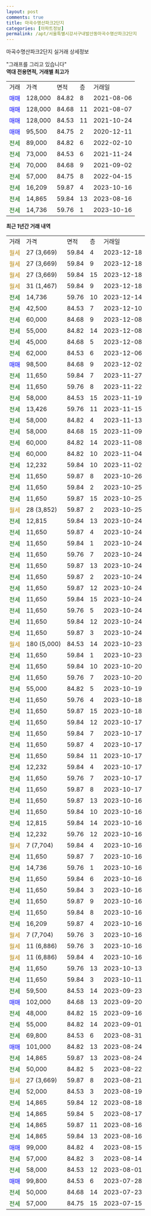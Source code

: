 ```yaml
---
layout: post
comments: true
title: 마곡수명산파크2단지
categories: [아파트정보]
permalink: /apt/서울특별시강서구내발산동마곡수명산파크2단지
---
```


마곡수명산파크2단지 실거래 상세정보

<script type="text/javascript">
  google.charts.load('current', {'packages':['line', 'corechart']});
  google.charts.setOnLoadCallback(drawChart);

  function drawChart() {
    var data = new google.visualization.DataTable();
    data.addColumn('date', '거래일');
    data.addColumn('number', "매매");
    data.addColumn('number', "전세");
    data.addColumn('number', "전매");

    data.addRows([[new Date(Date.parse("2023-12-18")), null, null, null], [new Date(Date.parse("2023-12-18")), null, null, null], [new Date(Date.parse("2023-12-18")), null, null, null], [new Date(Date.parse("2023-12-18")), null, null, null], [new Date(Date.parse("2023-12-14")), null, 14736, null], [new Date(Date.parse("2023-12-10")), null, 42500, null], [new Date(Date.parse("2023-12-08")), null, 60000, null], [new Date(Date.parse("2023-12-08")), null, 55000, null], [new Date(Date.parse("2023-12-08")), null, 45000, null], [new Date(Date.parse("2023-12-06")), null, 62000, null], [new Date(Date.parse("2023-12-02")), 98500, null, null], [new Date(Date.parse("2023-11-27")), null, 11650, null], [new Date(Date.parse("2023-11-22")), null, 11650, null], [new Date(Date.parse("2023-11-19")), null, 58000, null], [new Date(Date.parse("2023-11-15")), null, 13426, null], [new Date(Date.parse("2023-11-13")), null, 58000, null], [new Date(Date.parse("2023-11-09")), null, 58000, null], [new Date(Date.parse("2023-11-08")), null, 60000, null], [new Date(Date.parse("2023-11-04")), null, 60000, null], [new Date(Date.parse("2023-11-02")), null, 12232, null], [new Date(Date.parse("2023-10-26")), null, 11650, null], [new Date(Date.parse("2023-10-25")), null, 11650, null], [new Date(Date.parse("2023-10-25")), null, 11650, null], [new Date(Date.parse("2023-10-25")), null, null, null], [new Date(Date.parse("2023-10-24")), null, 12815, null], [new Date(Date.parse("2023-10-24")), null, 11650, null], [new Date(Date.parse("2023-10-24")), null, 11650, null], [new Date(Date.parse("2023-10-24")), null, 11650, null], [new Date(Date.parse("2023-10-24")), null, 11650, null], [new Date(Date.parse("2023-10-24")), null, 11650, null], [new Date(Date.parse("2023-10-24")), null, 11650, null], [new Date(Date.parse("2023-10-24")), null, 11650, null], [new Date(Date.parse("2023-10-24")), null, 11650, null], [new Date(Date.parse("2023-10-24")), null, 11650, null], [new Date(Date.parse("2023-10-24")), null, 11650, null], [new Date(Date.parse("2023-10-23")), null, null, null], [new Date(Date.parse("2023-10-23")), null, 11650, null], [new Date(Date.parse("2023-10-20")), null, 11650, null], [new Date(Date.parse("2023-10-20")), null, 11650, null], [new Date(Date.parse("2023-10-19")), null, 55000, null], [new Date(Date.parse("2023-10-18")), null, 11650, null], [new Date(Date.parse("2023-10-18")), null, 11650, null], [new Date(Date.parse("2023-10-17")), null, 11650, null], [new Date(Date.parse("2023-10-17")), null, 11650, null], [new Date(Date.parse("2023-10-17")), null, 11650, null], [new Date(Date.parse("2023-10-17")), null, 11650, null], [new Date(Date.parse("2023-10-17")), null, 12232, null], [new Date(Date.parse("2023-10-17")), null, 11650, null], [new Date(Date.parse("2023-10-17")), null, 11650, null], [new Date(Date.parse("2023-10-16")), null, 11650, null], [new Date(Date.parse("2023-10-16")), null, 11650, null], [new Date(Date.parse("2023-10-16")), null, 12815, null], [new Date(Date.parse("2023-10-16")), null, 12232, null], [new Date(Date.parse("2023-10-16")), null, null, null], [new Date(Date.parse("2023-10-16")), null, 11650, null], [new Date(Date.parse("2023-10-16")), null, 14736, null], [new Date(Date.parse("2023-10-16")), null, 11650, null], [new Date(Date.parse("2023-10-16")), null, 11650, null], [new Date(Date.parse("2023-10-16")), null, 11650, null], [new Date(Date.parse("2023-10-16")), null, 11650, null], [new Date(Date.parse("2023-10-16")), null, 16209, null], [new Date(Date.parse("2023-10-16")), null, null, null], [new Date(Date.parse("2023-10-16")), null, null, null], [new Date(Date.parse("2023-10-16")), null, null, null], [new Date(Date.parse("2023-10-13")), null, 11650, null], [new Date(Date.parse("2023-10-11")), null, 11650, null], [new Date(Date.parse("2023-09-23")), null, 59500, null], [new Date(Date.parse("2023-09-20")), 102000, null, null], [new Date(Date.parse("2023-09-16")), null, 48000, null], [new Date(Date.parse("2023-09-01")), null, 55000, null], [new Date(Date.parse("2023-08-31")), null, 69800, null], [new Date(Date.parse("2023-08-24")), 101000, null, null], [new Date(Date.parse("2023-08-24")), null, 14865, null], [new Date(Date.parse("2023-08-22")), null, 50000, null], [new Date(Date.parse("2023-08-21")), null, null, null], [new Date(Date.parse("2023-08-19")), null, 52000, null], [new Date(Date.parse("2023-08-18")), null, 14865, null], [new Date(Date.parse("2023-08-17")), null, 14865, null], [new Date(Date.parse("2023-08-16")), null, 14865, null], [new Date(Date.parse("2023-08-16")), null, 14865, null], [new Date(Date.parse("2023-08-15")), 99000, null, null], [new Date(Date.parse("2023-08-14")), null, 57000, null], [new Date(Date.parse("2023-08-01")), null, 58000, null], [new Date(Date.parse("2023-07-28")), 99800, null, null], [new Date(Date.parse("2023-07-23")), null, 50000, null], [new Date(Date.parse("2023-07-15")), null, 57000, null]]);

    var options = {
      hAxis: {
        format: 'yyyy/MM/dd'
      },    
      lineWidth: 0,
      pointsVisible: true,    
      title: '최근 1년간 유형별 실거래가 분포',
      legend: { position: 'bottom' }
    };

    var formatter = new google.visualization.NumberFormat({pattern:'###,###'} );
    formatter.format(data, 1);
    formatter.format(data, 2);
    
    setTimeout(function() {
        var chart = new google.visualization.LineChart(document.getElementById('columnchart_material'));
        chart.draw(data, (options));
        document.getElementById('loading').style.display = 'none';
    }, 200);
  }
</script>


<div id="loading" style="z-index:20; display: block; margin-left: 0px">"그래프를 그리고 있습니다"</div>
<div id="columnchart_material" style="width: 95%; margin-left: 0px; display: block"></div>
<!-- contents start -->
<b>역대 전용면적, 거래별 최고가</b>
<table class="sortable">
    <tr>
      <td>거래</td>
      <td>가격</td>
      <td>면적</td>
      <td>층</td>
      <td>거래일</td>
    </tr>
        <tr>
          <td><a style="color: blue">매매</a></td>
          <td>128,000</td>
          <td>84.82</td>
          <td>8</td>
          <td>2021-08-06</td>
        </tr>            <tr>
          <td><a style="color: blue">매매</a></td>
          <td>128,000</td>
          <td>84.68</td>
          <td>11</td>
          <td>2021-08-07</td>
        </tr>            <tr>
          <td><a style="color: blue">매매</a></td>
          <td>128,000</td>
          <td>84.53</td>
          <td>11</td>
          <td>2021-10-24</td>
        </tr>            <tr>
          <td><a style="color: blue">매매</a></td>
          <td>95,500</td>
          <td>84.75</td>
          <td>2</td>
          <td>2020-12-11</td>
        </tr>        
        <tr>
              <td><a style="color: darkgreen">전세</a></td>
              <td>89,000</td>
              <td>84.82</td>
              <td>6</td>
              <td>2022-02-10</td>
            </tr>            <tr>
              <td><a style="color: darkgreen">전세</a></td>
              <td>73,000</td>
              <td>84.53</td>
              <td>6</td>
              <td>2021-11-24</td>
            </tr>            <tr>
              <td><a style="color: darkgreen">전세</a></td>
              <td>70,000</td>
              <td>84.68</td>
              <td>9</td>
              <td>2021-09-02</td>
            </tr>            <tr>
              <td><a style="color: darkgreen">전세</a></td>
              <td>57,000</td>
              <td>84.75</td>
              <td>8</td>
              <td>2022-04-15</td>
            </tr>            <tr>
              <td><a style="color: darkgreen">전세</a></td>
              <td>16,209</td>
              <td>59.87</td>
              <td>4</td>
              <td>2023-10-16</td>
            </tr>            <tr>
              <td><a style="color: darkgreen">전세</a></td>
              <td>14,865</td>
              <td>59.84</td>
              <td>13</td>
              <td>2023-08-16</td>
            </tr>            <tr>
              <td><a style="color: darkgreen">전세</a></td>
              <td>14,736</td>
              <td>59.76</td>
              <td>1</td>
              <td>2023-10-16</td>
            </tr>        
    
</table>

<b>최근 1년간 거래 내역</b>

<table class="sortable">
    <tr>
      <td>거래</td>
      <td>가격</td>
      <td>면적</td>
      <td>층</td>
      <td>거래일</td>
    </tr>
    <tr>
      <td><a style="color: darkgoldenrod">월세</a></td>
      <td>27 (3,669)</td>
      <td>59.84</td>
      <td>4</td>
      <td>2023-12-18</td>
    </tr>          <tr>
      <td><a style="color: darkgoldenrod">월세</a></td>
      <td>27 (3,669)</td>
      <td>59.84</td>
      <td>9</td>
      <td>2023-12-18</td>
    </tr>          <tr>
      <td><a style="color: darkgoldenrod">월세</a></td>
      <td>27 (3,669)</td>
      <td>59.84</td>
      <td>15</td>
      <td>2023-12-18</td>
    </tr>          <tr>
      <td><a style="color: darkgoldenrod">월세</a></td>
      <td>31 (1,467)</td>
      <td>59.84</td>
      <td>9</td>
      <td>2023-12-18</td>
    </tr>          <tr>
      <td><a style="color: darkgreen">전세</a></td>
      <td>14,736</td>
      <td>59.76</td>
      <td>10</td>
      <td>2023-12-14</td>
    </tr>          <tr>
      <td><a style="color: darkgreen">전세</a></td>
      <td>42,500</td>
      <td>84.53</td>
      <td>7</td>
      <td>2023-12-10</td>
    </tr>          <tr>
      <td><a style="color: darkgreen">전세</a></td>
      <td>60,000</td>
      <td>84.68</td>
      <td>9</td>
      <td>2023-12-08</td>
    </tr>          <tr>
      <td><a style="color: darkgreen">전세</a></td>
      <td>55,000</td>
      <td>84.82</td>
      <td>14</td>
      <td>2023-12-08</td>
    </tr>          <tr>
      <td><a style="color: darkgreen">전세</a></td>
      <td>45,000</td>
      <td>84.68</td>
      <td>5</td>
      <td>2023-12-08</td>
    </tr>          <tr>
      <td><a style="color: darkgreen">전세</a></td>
      <td>62,000</td>
      <td>84.53</td>
      <td>6</td>
      <td>2023-12-06</td>
    </tr>          <tr>
      <td><a style="color: blue">매매</a></td>
      <td>98,500</td>
      <td>84.68</td>
      <td>9</td>
      <td>2023-12-02</td>
    </tr>          <tr>
      <td><a style="color: darkgreen">전세</a></td>
      <td>11,650</td>
      <td>59.84</td>
      <td>7</td>
      <td>2023-11-27</td>
    </tr>          <tr>
      <td><a style="color: darkgreen">전세</a></td>
      <td>11,650</td>
      <td>59.76</td>
      <td>8</td>
      <td>2023-11-22</td>
    </tr>          <tr>
      <td><a style="color: darkgreen">전세</a></td>
      <td>58,000</td>
      <td>84.53</td>
      <td>15</td>
      <td>2023-11-19</td>
    </tr>          <tr>
      <td><a style="color: darkgreen">전세</a></td>
      <td>13,426</td>
      <td>59.76</td>
      <td>11</td>
      <td>2023-11-15</td>
    </tr>          <tr>
      <td><a style="color: darkgreen">전세</a></td>
      <td>58,000</td>
      <td>84.82</td>
      <td>4</td>
      <td>2023-11-13</td>
    </tr>          <tr>
      <td><a style="color: darkgreen">전세</a></td>
      <td>58,000</td>
      <td>84.68</td>
      <td>15</td>
      <td>2023-11-09</td>
    </tr>          <tr>
      <td><a style="color: darkgreen">전세</a></td>
      <td>60,000</td>
      <td>84.82</td>
      <td>14</td>
      <td>2023-11-08</td>
    </tr>          <tr>
      <td><a style="color: darkgreen">전세</a></td>
      <td>60,000</td>
      <td>84.82</td>
      <td>10</td>
      <td>2023-11-04</td>
    </tr>          <tr>
      <td><a style="color: darkgreen">전세</a></td>
      <td>12,232</td>
      <td>59.84</td>
      <td>10</td>
      <td>2023-11-02</td>
    </tr>          <tr>
      <td><a style="color: darkgreen">전세</a></td>
      <td>11,650</td>
      <td>59.87</td>
      <td>8</td>
      <td>2023-10-26</td>
    </tr>          <tr>
      <td><a style="color: darkgreen">전세</a></td>
      <td>11,650</td>
      <td>59.84</td>
      <td>2</td>
      <td>2023-10-25</td>
    </tr>          <tr>
      <td><a style="color: darkgreen">전세</a></td>
      <td>11,650</td>
      <td>59.87</td>
      <td>15</td>
      <td>2023-10-25</td>
    </tr>          <tr>
      <td><a style="color: darkgoldenrod">월세</a></td>
      <td>28 (3,852)</td>
      <td>59.87</td>
      <td>2</td>
      <td>2023-10-25</td>
    </tr>          <tr>
      <td><a style="color: darkgreen">전세</a></td>
      <td>12,815</td>
      <td>59.84</td>
      <td>13</td>
      <td>2023-10-24</td>
    </tr>          <tr>
      <td><a style="color: darkgreen">전세</a></td>
      <td>11,650</td>
      <td>59.87</td>
      <td>4</td>
      <td>2023-10-24</td>
    </tr>          <tr>
      <td><a style="color: darkgreen">전세</a></td>
      <td>11,650</td>
      <td>59.84</td>
      <td>1</td>
      <td>2023-10-24</td>
    </tr>          <tr>
      <td><a style="color: darkgreen">전세</a></td>
      <td>11,650</td>
      <td>59.76</td>
      <td>7</td>
      <td>2023-10-24</td>
    </tr>          <tr>
      <td><a style="color: darkgreen">전세</a></td>
      <td>11,650</td>
      <td>59.87</td>
      <td>13</td>
      <td>2023-10-24</td>
    </tr>          <tr>
      <td><a style="color: darkgreen">전세</a></td>
      <td>11,650</td>
      <td>59.87</td>
      <td>2</td>
      <td>2023-10-24</td>
    </tr>          <tr>
      <td><a style="color: darkgreen">전세</a></td>
      <td>11,650</td>
      <td>59.87</td>
      <td>12</td>
      <td>2023-10-24</td>
    </tr>          <tr>
      <td><a style="color: darkgreen">전세</a></td>
      <td>11,650</td>
      <td>59.84</td>
      <td>15</td>
      <td>2023-10-24</td>
    </tr>          <tr>
      <td><a style="color: darkgreen">전세</a></td>
      <td>11,650</td>
      <td>59.76</td>
      <td>5</td>
      <td>2023-10-24</td>
    </tr>          <tr>
      <td><a style="color: darkgreen">전세</a></td>
      <td>11,650</td>
      <td>59.84</td>
      <td>12</td>
      <td>2023-10-24</td>
    </tr>          <tr>
      <td><a style="color: darkgreen">전세</a></td>
      <td>11,650</td>
      <td>59.87</td>
      <td>3</td>
      <td>2023-10-24</td>
    </tr>          <tr>
      <td><a style="color: darkgoldenrod">월세</a></td>
      <td>180 (5,000)</td>
      <td>84.53</td>
      <td>14</td>
      <td>2023-10-23</td>
    </tr>          <tr>
      <td><a style="color: darkgreen">전세</a></td>
      <td>11,650</td>
      <td>59.84</td>
      <td>1</td>
      <td>2023-10-23</td>
    </tr>          <tr>
      <td><a style="color: darkgreen">전세</a></td>
      <td>11,650</td>
      <td>59.84</td>
      <td>10</td>
      <td>2023-10-20</td>
    </tr>          <tr>
      <td><a style="color: darkgreen">전세</a></td>
      <td>11,650</td>
      <td>59.76</td>
      <td>7</td>
      <td>2023-10-20</td>
    </tr>          <tr>
      <td><a style="color: darkgreen">전세</a></td>
      <td>55,000</td>
      <td>84.82</td>
      <td>5</td>
      <td>2023-10-19</td>
    </tr>          <tr>
      <td><a style="color: darkgreen">전세</a></td>
      <td>11,650</td>
      <td>59.76</td>
      <td>4</td>
      <td>2023-10-18</td>
    </tr>          <tr>
      <td><a style="color: darkgreen">전세</a></td>
      <td>11,650</td>
      <td>59.87</td>
      <td>15</td>
      <td>2023-10-18</td>
    </tr>          <tr>
      <td><a style="color: darkgreen">전세</a></td>
      <td>11,650</td>
      <td>59.84</td>
      <td>12</td>
      <td>2023-10-17</td>
    </tr>          <tr>
      <td><a style="color: darkgreen">전세</a></td>
      <td>11,650</td>
      <td>59.84</td>
      <td>7</td>
      <td>2023-10-17</td>
    </tr>          <tr>
      <td><a style="color: darkgreen">전세</a></td>
      <td>11,650</td>
      <td>59.87</td>
      <td>4</td>
      <td>2023-10-17</td>
    </tr>          <tr>
      <td><a style="color: darkgreen">전세</a></td>
      <td>11,650</td>
      <td>59.84</td>
      <td>11</td>
      <td>2023-10-17</td>
    </tr>          <tr>
      <td><a style="color: darkgreen">전세</a></td>
      <td>12,232</td>
      <td>59.84</td>
      <td>4</td>
      <td>2023-10-17</td>
    </tr>          <tr>
      <td><a style="color: darkgreen">전세</a></td>
      <td>11,650</td>
      <td>59.76</td>
      <td>7</td>
      <td>2023-10-17</td>
    </tr>          <tr>
      <td><a style="color: darkgreen">전세</a></td>
      <td>11,650</td>
      <td>59.87</td>
      <td>8</td>
      <td>2023-10-17</td>
    </tr>          <tr>
      <td><a style="color: darkgreen">전세</a></td>
      <td>11,650</td>
      <td>59.87</td>
      <td>13</td>
      <td>2023-10-16</td>
    </tr>          <tr>
      <td><a style="color: darkgreen">전세</a></td>
      <td>11,650</td>
      <td>59.84</td>
      <td>10</td>
      <td>2023-10-16</td>
    </tr>          <tr>
      <td><a style="color: darkgreen">전세</a></td>
      <td>12,815</td>
      <td>59.84</td>
      <td>14</td>
      <td>2023-10-16</td>
    </tr>          <tr>
      <td><a style="color: darkgreen">전세</a></td>
      <td>12,232</td>
      <td>59.76</td>
      <td>12</td>
      <td>2023-10-16</td>
    </tr>          <tr>
      <td><a style="color: darkgoldenrod">월세</a></td>
      <td>7 (7,704)</td>
      <td>59.84</td>
      <td>4</td>
      <td>2023-10-16</td>
    </tr>          <tr>
      <td><a style="color: darkgreen">전세</a></td>
      <td>11,650</td>
      <td>59.87</td>
      <td>7</td>
      <td>2023-10-16</td>
    </tr>          <tr>
      <td><a style="color: darkgreen">전세</a></td>
      <td>14,736</td>
      <td>59.76</td>
      <td>1</td>
      <td>2023-10-16</td>
    </tr>          <tr>
      <td><a style="color: darkgreen">전세</a></td>
      <td>11,650</td>
      <td>59.84</td>
      <td>6</td>
      <td>2023-10-16</td>
    </tr>          <tr>
      <td><a style="color: darkgreen">전세</a></td>
      <td>11,650</td>
      <td>59.84</td>
      <td>3</td>
      <td>2023-10-16</td>
    </tr>          <tr>
      <td><a style="color: darkgreen">전세</a></td>
      <td>11,650</td>
      <td>59.87</td>
      <td>9</td>
      <td>2023-10-16</td>
    </tr>          <tr>
      <td><a style="color: darkgreen">전세</a></td>
      <td>11,650</td>
      <td>59.84</td>
      <td>8</td>
      <td>2023-10-16</td>
    </tr>          <tr>
      <td><a style="color: darkgreen">전세</a></td>
      <td>16,209</td>
      <td>59.87</td>
      <td>4</td>
      <td>2023-10-16</td>
    </tr>          <tr>
      <td><a style="color: darkgoldenrod">월세</a></td>
      <td>7 (7,704)</td>
      <td>59.76</td>
      <td>3</td>
      <td>2023-10-16</td>
    </tr>          <tr>
      <td><a style="color: darkgoldenrod">월세</a></td>
      <td>11 (6,886)</td>
      <td>59.76</td>
      <td>3</td>
      <td>2023-10-16</td>
    </tr>          <tr>
      <td><a style="color: darkgoldenrod">월세</a></td>
      <td>11 (6,886)</td>
      <td>59.84</td>
      <td>4</td>
      <td>2023-10-16</td>
    </tr>          <tr>
      <td><a style="color: darkgreen">전세</a></td>
      <td>11,650</td>
      <td>59.76</td>
      <td>13</td>
      <td>2023-10-13</td>
    </tr>          <tr>
      <td><a style="color: darkgreen">전세</a></td>
      <td>11,650</td>
      <td>59.84</td>
      <td>3</td>
      <td>2023-10-11</td>
    </tr>          <tr>
      <td><a style="color: darkgreen">전세</a></td>
      <td>59,500</td>
      <td>84.53</td>
      <td>14</td>
      <td>2023-09-23</td>
    </tr>          <tr>
      <td><a style="color: blue">매매</a></td>
      <td>102,000</td>
      <td>84.68</td>
      <td>13</td>
      <td>2023-09-20</td>
    </tr>          <tr>
      <td><a style="color: darkgreen">전세</a></td>
      <td>48,000</td>
      <td>84.82</td>
      <td>15</td>
      <td>2023-09-16</td>
    </tr>          <tr>
      <td><a style="color: darkgreen">전세</a></td>
      <td>55,000</td>
      <td>84.82</td>
      <td>14</td>
      <td>2023-09-01</td>
    </tr>          <tr>
      <td><a style="color: darkgreen">전세</a></td>
      <td>69,800</td>
      <td>84.53</td>
      <td>6</td>
      <td>2023-08-31</td>
    </tr>          <tr>
      <td><a style="color: blue">매매</a></td>
      <td>101,000</td>
      <td>84.82</td>
      <td>13</td>
      <td>2023-08-24</td>
    </tr>          <tr>
      <td><a style="color: darkgreen">전세</a></td>
      <td>14,865</td>
      <td>59.87</td>
      <td>13</td>
      <td>2023-08-24</td>
    </tr>          <tr>
      <td><a style="color: darkgreen">전세</a></td>
      <td>50,000</td>
      <td>84.82</td>
      <td>5</td>
      <td>2023-08-22</td>
    </tr>          <tr>
      <td><a style="color: darkgoldenrod">월세</a></td>
      <td>27 (3,669)</td>
      <td>59.87</td>
      <td>8</td>
      <td>2023-08-21</td>
    </tr>          <tr>
      <td><a style="color: darkgreen">전세</a></td>
      <td>52,000</td>
      <td>84.53</td>
      <td>3</td>
      <td>2023-08-19</td>
    </tr>          <tr>
      <td><a style="color: darkgreen">전세</a></td>
      <td>14,865</td>
      <td>59.84</td>
      <td>12</td>
      <td>2023-08-18</td>
    </tr>          <tr>
      <td><a style="color: darkgreen">전세</a></td>
      <td>14,865</td>
      <td>59.84</td>
      <td>5</td>
      <td>2023-08-17</td>
    </tr>          <tr>
      <td><a style="color: darkgreen">전세</a></td>
      <td>14,865</td>
      <td>59.87</td>
      <td>11</td>
      <td>2023-08-16</td>
    </tr>          <tr>
      <td><a style="color: darkgreen">전세</a></td>
      <td>14,865</td>
      <td>59.84</td>
      <td>13</td>
      <td>2023-08-16</td>
    </tr>          <tr>
      <td><a style="color: blue">매매</a></td>
      <td>99,000</td>
      <td>84.82</td>
      <td>4</td>
      <td>2023-08-15</td>
    </tr>          <tr>
      <td><a style="color: darkgreen">전세</a></td>
      <td>57,000</td>
      <td>84.82</td>
      <td>3</td>
      <td>2023-08-14</td>
    </tr>          <tr>
      <td><a style="color: darkgreen">전세</a></td>
      <td>58,000</td>
      <td>84.53</td>
      <td>12</td>
      <td>2023-08-01</td>
    </tr>          <tr>
      <td><a style="color: blue">매매</a></td>
      <td>99,800</td>
      <td>84.53</td>
      <td>6</td>
      <td>2023-07-28</td>
    </tr>          <tr>
      <td><a style="color: darkgreen">전세</a></td>
      <td>50,000</td>
      <td>84.68</td>
      <td>14</td>
      <td>2023-07-23</td>
    </tr>          <tr>
      <td><a style="color: darkgreen">전세</a></td>
      <td>57,000</td>
      <td>84.75</td>
      <td>15</td>
      <td>2023-07-15</td>
    </tr>      </table>
<!-- contents end -->    


